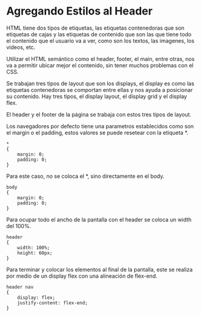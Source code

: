 # Agregando Estilos al Header

HTML tiene dos tipos de etiquetas, las etiquetas contenedoras que son etiquetas de cajas y las etiquetas de contenido que son las que tiene todo el contenido que el usuario va a ver, como son los textos, las imagenes, los videos, etc. 

Utilizar el HTML semántico como el header, footer, el main, entre otras, nos va a permitir ubicar mejor el contenido, sin tener muchos problemas con el CSS.

Se trabajan tres tipos de layout que son los displays, el display es como las etiquetas contenedoras se comportan entre ellas y nos ayuda a posicionar su contenido. Hay tres tipos, el display layout, el display grid y el display flex. 

El header y el footer de la página se trabaja con estos tres tipos de layout.

Los navegadores por defecto tiene una parametros establecidos como son el margin o el padding, estos valores se puede resetear con la etiqueta *.  

```
*
{
    margin: 0;
    padding: 0;
}
```

Para este caso, no se coloca el *, sino directamente en el body.

```
body 
{
    margin: 0;
    padding: 0;
}
```

Para ocupar todo el ancho de la pantalla con el header se coloca un width del 100%.

```
header 
{
    width: 100%;
    height: 60px;
}
```

Para terminar y colocar los elementos al final de la pantalla, este se realiza por medio de un display flex con una alineación de flex-end.

```
header nav 
{
    display: flex;
    justify-content: flex-end;
}
```